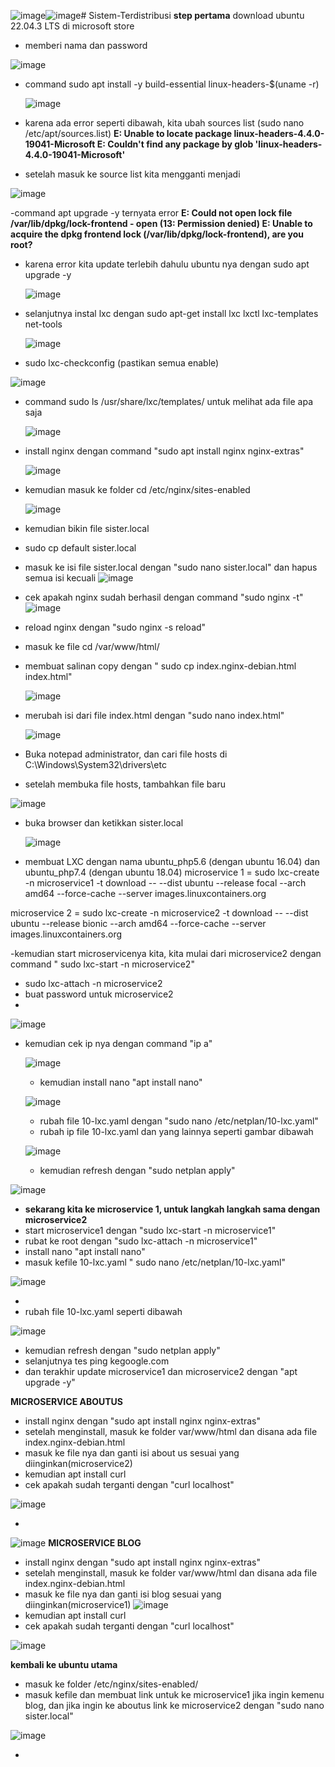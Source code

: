 ![image](https://github.com/RayhanFurqoni/Sistem-Terdistribusi/assets/124054176/887c41f5-449f-4dae-98c4-d899a1a954d5)![image](https://github.com/RayhanFurqoni/Sistem-Terdistribusi/assets/124054176/aa76a0ba-23d3-4a57-bea8-2ea475010982)# Sistem-Terdistribusi
**step pertama** download ubuntu 22.04.3 LTS di microsoft store
- memberi nama dan password
  
![image](https://github.com/RayhanFurqoni/Sistem-Terdistribusi/assets/124054176/fb5aed25-f1f3-4ccb-a66f-a78d5eac7af5)

- command sudo apt install -y build-essential linux-headers-$(uname -r)
  
  ![image](https://github.com/RayhanFurqoni/Sistem-Terdistribusi/assets/124054176/05bab0d7-0a71-4f21-98dc-cb9f27c750a6)

- karena ada error seperti dibawah, kita ubah sources list (sudo nano /etc/apt/sources.list)
**E: Unable to locate package linux-headers-4.4.0-19041-Microsoft
E: Couldn't find any package by glob 'linux-headers-4.4.0-19041-Microsoft'**
- setelah masuk ke source list kita mengganti menjadi
  
![image](https://github.com/RayhanFurqoni/Sistem-Terdistribusi/assets/124054176/9f108373-4006-4d44-a4bc-d6b1d66cb9db)


-command apt upgrade -y ternyata error
**E: Could not open lock file /var/lib/dpkg/lock-frontend - open (13: Permission denied)
E: Unable to acquire the dpkg frontend lock (/var/lib/dpkg/lock-frontend), are you root?**
- karena error kita update terlebih dahulu ubuntu nya dengan sudo apt upgrade -y
  
  ![image](https://github.com/RayhanFurqoni/Sistem-Terdistribusi/assets/124054176/7ceebef2-9507-4990-80fe-d60c42229d10)

- selanjutnya instal lxc dengan sudo apt-get install lxc lxctl lxc-templates net-tools

  
  ![image](https://github.com/RayhanFurqoni/Sistem-Terdistribusi/assets/124054176/a3ea00e1-9229-463b-9a75-ce0e66a92829)

- sudo lxc-checkconfig (pastikan semua enable)

![image](https://github.com/RayhanFurqoni/Sistem-Terdistribusi/assets/124054176/8840af95-7f1a-40bd-b236-5f808665f7be)

- command sudo ls /usr/share/lxc/templates/ untuk melihat ada file apa saja

  ![image](https://github.com/RayhanFurqoni/Sistem-Terdistribusi/assets/124054176/3cdde7f7-b3d7-4d76-ae5c-59572bd03f1a)

- install nginx dengan command "sudo apt install nginx nginx-extras"

  ![image](https://github.com/RayhanFurqoni/Sistem-Terdistribusi/assets/124054176/e7721774-6d26-4776-96eb-b7b79109dba3)

- kemudian masuk ke folder cd /etc/nginx/sites-enabled

  ![image](https://github.com/RayhanFurqoni/Sistem-Terdistribusi/assets/124054176/c5df1e34-6e0b-489a-92e8-bdadacd87bee)

- kemudian bikin file sister.local
- sudo cp default sister.local
- masuk ke isi file sister.local dengan "sudo nano sister.local" dan hapus semua isi kecuali
  ![image](https://github.com/RayhanFurqoni/Sistem-Terdistribusi/assets/124054176/0a016167-d6ed-4e74-84a6-e41d3b80134c)
- cek apakah nginx sudah berhasil dengan command "sudo nginx -t"
![image](https://github.com/RayhanFurqoni/Sistem-Terdistribusi/assets/124054176/23e40f6a-0ecc-4a4b-b82c-ac3f435821a4)

- reload nginx dengan "sudo nginx -s reload"
- masuk ke file cd /var/www/html/
- membuat salinan copy dengan " sudo cp index.nginx-debian.html index.html"

  ![image](https://github.com/RayhanFurqoni/Sistem-Terdistribusi/assets/124054176/afc3ad1b-15a0-4b19-9e64-9668418f537b)

- merubah isi dari file index.html dengan "sudo nano index.html"

  ![image](https://github.com/RayhanFurqoni/Sistem-Terdistribusi/assets/124054176/021529c2-9b24-4f62-a4c8-653fe2c1dfdb)

- Buka notepad administrator, dan cari file hosts di C:\Windows\System32\drivers\etc
- setelah membuka file hosts, tambahkan file baru

![image](https://github.com/RayhanFurqoni/Sistem-Terdistribusi/assets/124054176/363873d0-3f00-4c9d-b13a-631a709ed6cb)

- buka browser dan ketikkan sister.local

  ![image](https://github.com/RayhanFurqoni/Sistem-Terdistribusi/assets/124054176/6d32241e-b830-4cad-8678-30968b9c08a8)

- membuat LXC dengan nama ubuntu_php5.6 (dengan ubuntu 16.04) dan ubuntu_php7.4 (dengan ubuntu 18.04)
microservice 1 = sudo lxc-create -n microservice1 -t download -- --dist ubuntu --release focal --arch amd64 --force-cache --server images.linuxcontainers.org

microservice 2 = sudo lxc-create -n microservice2 -t download -- --dist ubuntu --release bionic --arch amd64 --force-cache --server images.linuxcontainers.org

-kemudian start microservicenya kita, kita mulai dari microservice2 dengan command " sudo lxc-start -n microservice2"
- sudo lxc-attach -n microservice2
- buat password untuk microservice2
- 
![image](https://github.com/RayhanFurqoni/Sistem-Terdistribusi/assets/124054176/4eed202e-056f-4f0e-8a41-2f28beb56117)


- kemudian cek ip nya dengan command "ip a"

  ![image](https://github.com/RayhanFurqoni/Sistem-Terdistribusi/assets/124054176/c6275e8d-2b6c-4eac-bf8d-5916c80df74f)

  - kemudian install nano "apt install nano"

   ![image](https://github.com/RayhanFurqoni/Sistem-Terdistribusi/assets/124054176/e0b1d7c1-56c8-405c-94c9-09c812787589)

  -  rubah file 10-lxc.yaml dengan "sudo nano /etc/netplan/10-lxc.yaml"
  -  rubah ip file 10-lxc.yaml dan yang lainnya seperti gambar dibawah

  ![image](https://github.com/RayhanFurqoni/Sistem-Terdistribusi/assets/124054176/fc3d39c4-ed11-4568-893e-838ceefba76b)

  -  kemudian refresh dengan "sudo netplan apply"

 ![image](https://github.com/RayhanFurqoni/Sistem-Terdistribusi/assets/124054176/b05d4954-2517-4a91-ad76-0ae3c7ed351c)

  - **sekarang kita ke microservice 1, untuk langkah langkah sama dengan microservice2**
  - start microservice1 dengan "sudo lxc-start -n microservice1"
  - rubat ke root dengan "sudo lxc-attach -n microservice1"
  - install nano "apt install nano"
  - masuk kefile 10-lxc.yaml " sudo nano /etc/netplan/10-lxc.yaml"

![image](https://github.com/RayhanFurqoni/Sistem-Terdistribusi/assets/124054176/1e799e53-2f37-47dc-b34b-430d6d600357)

  - 
- rubah file 10-lxc.yaml seperti dibawah

![image](https://github.com/RayhanFurqoni/Sistem-Terdistribusi/assets/124054176/92920424-9d24-42a0-b040-dd525a909dcd)

- kemudian refresh dengan "sudo netplan apply"
- selanjutnya tes ping kegoogle.com
- dan terakhir update microservice1 dan microservice2 dengan "apt upgrade -y"

**MICROSERVICE ABOUTUS**
- install nginx dengan "sudo apt install nginx nginx-extras"
- setelah menginstall, masuk ke folder var/www/html dan disana ada file index.nginx-debian.html
- masuk ke file nya dan ganti isi about us sesuai yang diinginkan(microservice2)
-  kemudian apt install curl
-  cek apakah sudah terganti dengan "curl localhost"

![image](https://github.com/RayhanFurqoni/Sistem-Terdistribusi/assets/124054176/459d4f7e-028e-44ce-b0fb-4361e9fda5db)

- 

  ![image](https://github.com/RayhanFurqoni/Sistem-Terdistribusi/assets/124054176/c491dec0-fe14-4ad1-ad84-e0d90182e91f)
**MICROSERVICE BLOG**
- install nginx dengan "sudo apt install nginx nginx-extras"
- setelah menginstall, masuk ke folder var/www/html dan disana ada file index.nginx-debian.html
- masuk ke file nya dan ganti isi blog sesuai yang diinginkan(microservice1)
![image](https://github.com/RayhanFurqoni/Sistem-Terdistribusi/assets/124054176/f56b1b45-f0b4-4c69-931a-d5fd0d0931b8)
- kemudian apt install curl
- cek apakah sudah terganti dengan "curl localhost"
  
![image](https://github.com/RayhanFurqoni/Sistem-Terdistribusi/assets/124054176/4629ebe5-4ddf-4011-82bf-f149faf617c7)

**kembali ke ubuntu utama**
- masuk ke folder /etc/nginx/sites-enabled/
- masuk kefile dan membuat link untuk ke microservice1 jika ingin kemenu blog, dan jika ingin ke aboutus link ke microservice2 dengan "sudo nano sister.local"

![image](https://github.com/RayhanFurqoni/Sistem-Terdistribusi/assets/124054176/acf1606d-ce4d-4a9a-89b4-403931adf2af)

-  




  
